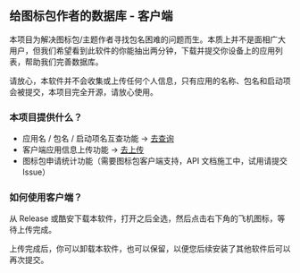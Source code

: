 ## 给图标包作者的数据库 - 客户端

本项目为解决图标包/主题作者寻找包名困难的问题而生。本质上并不是面相广大用户，但我们希望看到此软件的你能抽出两分钟，下载并提交你设备上的应用列表，帮助我们完善数据库。

请放心，本软件并不会收集或上传任何个人信息，只有应用的名称、包名和启动项会被提交，本项目完全开源，请放心使用。

### 本项目提供什么？
- 应用名 / 包名 / 启动项名互查功能 -> [去查询](https://app-tracker.k2t3k.tk)
- 客户端应用信息上传功能 -> [去上传](https://github.com/Oblatum/App-Tracker-for-Icon-Pack-Client-Side-Android-Version/releases)
- 图标包申请统计功能（需要图标包客户端支持，API 文档施工中，试用请提交 Issue）

### 如何使用客户端？

从 Release 或酷安下载本软件，打开之后全选，然后点击右下角的飞机图标，等待上传完成。

上传完成后，你可以卸载本软件，也可以保留，以便您后续安装了其他软件后可以再次提交。
